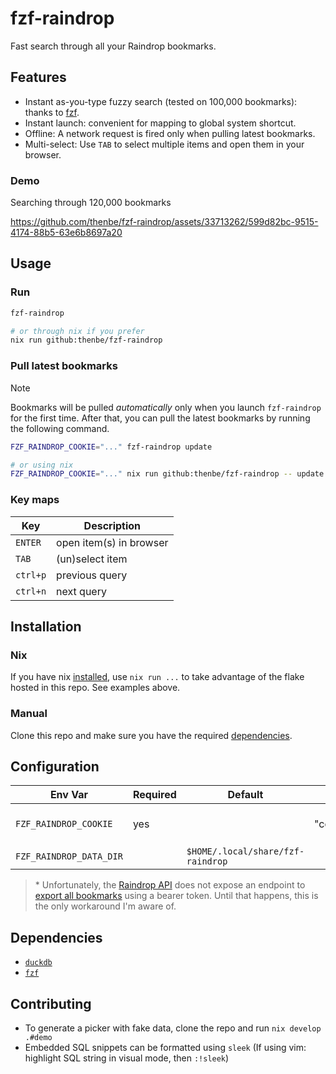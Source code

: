 # fzf-raindrop

Fast search through all your Raindrop bookmarks.

## Features

- Instant as-you-type fuzzy search (tested on 100,000 bookmarks): thanks to [fzf](https://github.com/junegunn/fzf).
- Instant launch: convenient for mapping to global system shortcut.
- Offline: A network request is fired only when pulling latest bookmarks.
- Multi-select: Use `TAB` to select multiple items and open them in your browser.

### Demo

Searching through 120,000 bookmarks

https://github.com/thenbe/fzf-raindrop/assets/33713262/599d82bc-9515-4174-88b5-63e6b8697a20

## Usage

### Run

```sh
fzf-raindrop

# or through nix if you prefer
nix run github:thenbe/fzf-raindrop
```

### Pull latest bookmarks

> [!NOTE]
> Bookmarks will be pulled _automatically_ only when you launch `fzf-raindrop` for the first time. After that, you can pull the latest bookmarks by running the following command.

```sh
FZF_RAINDROP_COOKIE="..." fzf-raindrop update

# or using nix
FZF_RAINDROP_COOKIE="..." nix run github:thenbe/fzf-raindrop -- update
```

### Key maps

| Key      | Description             |
| -------- | ----------------------- |
| `ENTER`  | open item(s) in browser |
| `TAB`    | (un)select item         |
| `ctrl+p` | previous query          |
| `ctrl+n` | next query              |

## Installation

### Nix

If you have nix [installed](https://zero-to-nix.com/start/install), use `nix run ...` to take advantage of the flake hosted in this repo. See examples above.

### Manual

Clone this repo and make sure you have the required [dependencies](#dependencies).

## Configuration

| Env Var                 | Required | Default                           | Example                | Notes                         |
| ----------------------- | -------- | --------------------------------- | ---------------------- | ----------------------------- |
| `FZF_RAINDROP_COOKIE`   | yes      |                                   | "connect.sid=s%123..." | Get from browser's devtools\* |
| `FZF_RAINDROP_DATA_DIR` |          | `$HOME/.local/share/fzf-raindrop` |                        |                               |

> \* Unfortunately, the [Raindrop API](https://developer.raindrop.io/) does not expose an endpoint to [export all bookmarks](https://help.raindrop.io/backups/#downloading-a-backup) using a bearer token. Until that happens, this is the only workaround I'm aware of.

## Dependencies

- [`duckdb`](https://github.com/duckdb/duckdb)
- [`fzf`](https://github.com/junegunn/fzf)

## Contributing

- To generate a picker with fake data, clone the repo and run `nix develop .#demo`
- Embedded SQL snippets can be formatted using `sleek` (If using vim: highlight SQL string in visual mode, then `:!sleek`)
